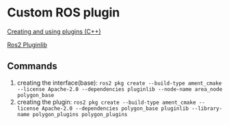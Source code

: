 # Custom ROS plugin

[Creating and using plugins (C++)](https://docs.ros.org/en/humble/Tutorials/Beginner-Client-Libraries/Pluginlib.html)

[Ros2 Pluginlib](http://wiki.ros.org/pluginlib)

## Commands

1. creating the interface(base): `ros2 pkg create --build-type ament_cmake --license Apache-2.0 --dependencies pluginlib --node-name area_node polygon_base`
2. creating the plugin: `ros2 pkg create --build-type ament_cmake --license Apache-2.0 --dependencies polygon_base pluginlib --library-name polygon_plugins polygon_plugins`